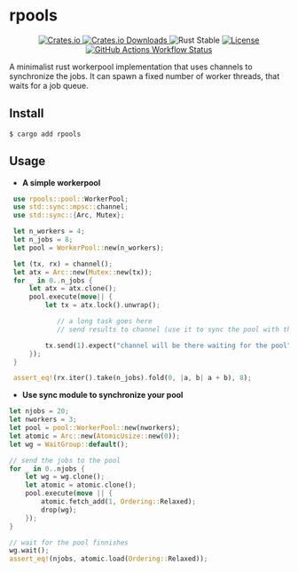 # rpools

<p align="center">
  <a href="https://crates.io/crates/rpools">
    <img src="https://img.shields.io/crates/v/rpools.svg" alt="Crates.io"/>
  </a>
  <a href="https://crates.io/crates/rpools">
    <img src="https://img.shields.io/crates/d/rpools" alt="Crates.io Downloads"/>
  </a>
  <img src="https://img.shields.io/badge/rust-stable-orange" alt="Rust Stable"/>
  <a href="https://opensource.org/licenses/MIT">
    <img src="https://img.shields.io/crates/l/rpools.svg" alt="License"/>
  </a>
  <a href="https://github.com/jgardona/rpools/actions/workflows/rust.yml">
    <img src="https://github.com/jgardona/rpools/actions/workflows/rust.yml/badge.svg" alt="GitHub Actions Workflow Status"/>
  </a>
</p>


A minimalist rust workerpool implementation that uses channels to synchronize the jobs. It can spawn a fixed number of worker threads, that waits for a job queue.

## Install

```
$ cargo add rpools
``` 

## Usage

* **A simple workerpool**
```rust
 use rpools::pool::WorkerPool;
 use std::sync::mpsc::channel;
 use std::sync::{Arc, Mutex};

 let n_workers = 4;
 let n_jobs = 8;
 let pool = WorkerPool::new(n_workers);

 let (tx, rx) = channel();
 let atx = Arc::new(Mutex::new(tx));
 for _ in 0..n_jobs {
     let atx = atx.clone();
     pool.execute(move|| {
         let tx = atx.lock().unwrap();

            // a long task goes here
            // send results to channel (use it to sync the pool with the parent thread)

         tx.send(1).expect("channel will be there waiting for the pool");
     });
 }

 assert_eq!(rx.iter().take(n_jobs).fold(0, |a, b| a + b), 8);
```

* **Use sync module to synchronize your pool**

```rust
let njobs = 20;
let nworkers = 3;
let pool = pool::WorkerPool::new(nworkers);
let atomic = Arc::new(AtomicUsize::new(0));
let wg = WaitGroup::default();

// send the jobs to the pool
for _ in 0..njobs {
    let wg = wg.clone();
    let atomic = atomic.clone();
    pool.execute(move || {
        atomic.fetch_add(1, Ordering::Relaxed);
        drop(wg);
    });
}

// wait for the pool finnishes
wg.wait();
assert_eq!(njobs, atomic.load(Ordering::Relaxed));
```
